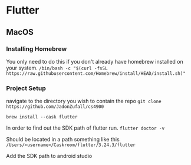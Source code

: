 # Flutter
## MacOS

### Installing Homebrew
You only need to do this if you don't already have homebrew installed on your system.
`/bin/bash -c "$(curl -fsSL https://raw.githubusercontent.com/Homebrew/install/HEAD/install.sh)"`

### Project Setup
navigate to the directory you wish to contain the repo
`git clone https://github.com/JadonZufall/cs4900`

`brew install --cask flutter`

In order to find out the SDK path of flutter run.
`flutter doctor -v`

Should be located in a path something like this
`/Users/<username>/Caskroom/flutter/3.24.3/flutter`

Add the SDK path to android studio